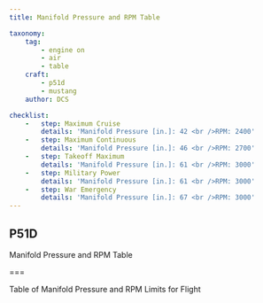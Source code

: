 ```yaml
---
title: Manifold Pressure and RPM Table

taxonomy:
    tag:
        - engine on
        - air
        - table
    craft:
        - p51d
        - mustang
    author: DCS

checklist:
    -   step: Maximum Cruise  
        details: 'Manifold Pressure [in.]: 42 <br />RPM: 2400'
    -   step: Maximum Continuous  
        details: 'Manifold Pressure [in.]: 46 <br />RPM: 2700'
    -   step: Takeoff Maximum 
        details: 'Manifold Pressure [in.]: 61 <br />RPM: 3000'
    -   step: Military Power 
        details: 'Manifold Pressure [in.]: 61 <br />RPM: 3000'
    -   step: War Emergency 
        details: 'Manifold Pressure [in.]: 67 <br />RPM: 3000'
---
```


## P51D 
Manifold Pressure and RPM Table

===

Table of Manifold Pressure and RPM Limits for Flight 

